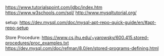https://www.tutorialspoint.com/jdbc/index.htm
https://www.w3schools.com/sql/
http://www.mysqltutorial.org/

setup:
https://dev.mysql.com/doc/mysql-apt-repo-quick-guide/en/#apt-repo-setup

Store Procedure:
https://www.cs.jhu.edu/~yarowsky/600.415.stored-procedures/proc_examples.txt
https://dev.mysql.com/doc/refman/8.0/en/stored-programs-defining.html




